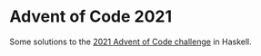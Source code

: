 # Advent of Code 2021

Some solutions to the [2021 Advent of Code challenge](https://adventofcode.com/2021) in Haskell.